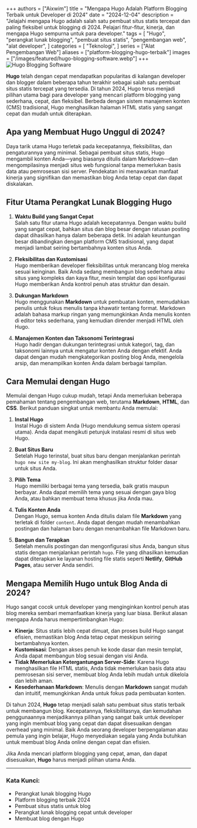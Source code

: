 +++
authors = ["Aixwim"]
title = "Mengapa Hugo Adalah Platform Blogging Terbaik untuk Developer di 2024"
date = "2024-12-04"
description = "Jelajahi mengapa Hugo adalah salah satu pembuat situs statis tercepat dan paling fleksibel untuk blogging di 2024. Pelajari fitur-fitur, kinerja, dan mengapa Hugo sempurna untuk para developer."
tags = [
    "Hugo",
    "perangkat lunak blogging",
    "pembuat situs statis",
    "pengembangan web",
    "alat developer",
]
categories = [
    "Teknologi",
]
series = ["Alat Pengembangan Web"]
aliases = ["platform-blogging-hugo-terbaik"]
images = ["/images/featured/hugo-blogging-software.webp"]
+++
![Hugo Blogging Software](/images/featured/hugo-blogging-software.webp)

**Hugo** telah dengan cepat mendapatkan popularitas di kalangan developer dan blogger dalam beberapa tahun terakhir sebagai salah satu pembuat situs statis tercepat yang tersedia. Di tahun 2024, Hugo terus menjadi pilihan utama bagi para developer yang mencari platform blogging yang sederhana, cepat, dan fleksibel. Berbeda dengan sistem manajemen konten (CMS) tradisional, Hugo menghasilkan halaman HTML statis yang sangat cepat dan mudah untuk diterapkan.

## Apa yang Membuat Hugo Unggul di 2024?

Daya tarik utama Hugo terletak pada kecepatannya, fleksibilitas, dan pengaturannya yang minimal. Sebagai pembuat situs statis, Hugo mengambil konten Anda—yang biasanya ditulis dalam Markdown—dan mengompilasinya menjadi situs web fungsional tanpa memerlukan basis data atau pemrosesan sisi server. Pendekatan ini menawarkan manfaat kinerja yang signifikan dan memastikan blog Anda tetap cepat dan dapat diskalakan.

<!--more-->

## Fitur Utama Perangkat Lunak Blogging Hugo

1. **Waktu Build yang Sangat Cepat**  
   Salah satu fitur utama Hugo adalah kecepatannya. Dengan waktu build yang sangat cepat, bahkan situs dan blog besar dengan ratusan posting dapat dihasilkan hanya dalam beberapa detik. Ini adalah keuntungan besar dibandingkan dengan platform CMS tradisional, yang dapat menjadi lambat seiring bertambahnya konten situs Anda.

2. **Fleksibilitas dan Kustomisasi**  
   Hugo memberikan developer fleksibilitas untuk merancang blog mereka sesuai keinginan. Baik Anda sedang membangun blog sederhana atau situs yang kompleks dan kaya fitur, mesin templat dan opsi konfigurasi Hugo memberikan Anda kontrol penuh atas struktur dan desain.

3. **Dukungan Markdown**  
   Hugo menggunakan **Markdown** untuk pembuatan konten, memudahkan penulis untuk fokus menulis tanpa khawatir tentang format. Markdown adalah bahasa markup ringan yang memungkinkan Anda menulis konten di editor teks sederhana, yang kemudian dirender menjadi HTML oleh Hugo.

4. **Manajemen Konten dan Taksonomi Terintegrasi**  
   Hugo hadir dengan dukungan terintegrasi untuk kategori, tag, dan taksonomi lainnya untuk mengatur konten Anda dengan efektif. Anda dapat dengan mudah mengkategorikan posting blog Anda, mengelola arsip, dan menampilkan konten Anda dalam berbagai tampilan.

## Cara Memulai dengan Hugo

Memulai dengan Hugo cukup mudah, tetapi Anda memerlukan beberapa pemahaman tentang pengembangan web, terutama **Markdown**, **HTML**, dan **CSS**. Berikut panduan singkat untuk membantu Anda memulai:

1. **Instal Hugo**  
   Instal Hugo di sistem Anda (Hugo mendukung semua sistem operasi utama). Anda dapat mengikuti petunjuk instalasi resmi di situs web Hugo.

2. **Buat Situs Baru**  
   Setelah Hugo terinstal, buat situs baru dengan menjalankan perintah `hugo new site my-blog`. Ini akan menghasilkan struktur folder dasar untuk situs Anda.

3. **Pilih Tema**  
   Hugo memiliki berbagai tema yang tersedia, baik gratis maupun berbayar. Anda dapat memilih tema yang sesuai dengan gaya blog Anda, atau bahkan membuat tema khusus jika Anda mau.

4. **Tulis Konten Anda**  
   Dengan Hugo, semua konten Anda ditulis dalam file **Markdown** yang terletak di folder `content`. Anda dapat dengan mudah menambahkan postingan dan halaman baru dengan menambahkan file Markdown baru.

5. **Bangun dan Terapkan**  
   Setelah menulis postingan dan mengonfigurasi situs Anda, bangun situs statis dengan menjalankan perintah `hugo`. File yang dihasilkan kemudian dapat diterapkan ke layanan hosting file statis seperti **Netlify**, **GitHub Pages**, atau server Anda sendiri.

## Mengapa Memilih Hugo untuk Blog Anda di 2024?

Hugo sangat cocok untuk developer yang menginginkan kontrol penuh atas blog mereka sembari memanfaatkan kinerja yang luar biasa. Berikut alasan mengapa Anda harus mempertimbangkan Hugo:

- **Kinerja**: Situs statis lebih cepat dimuat, dan proses build Hugo sangat efisien, memastikan blog Anda tetap cepat meskipun seiring bertambahnya konten.
- **Kustomisasi**: Dengan akses penuh ke kode dasar dan mesin templat, Anda dapat membangun blog sesuai dengan visi Anda.
- **Tidak Memerlukan Ketergantungan Server-Side**: Karena Hugo menghasilkan file HTML statis, Anda tidak memerlukan basis data atau pemrosesan sisi server, membuat blog Anda lebih mudah untuk dikelola dan lebih aman.
- **Kesederhanaan Markdown**: Menulis dengan **Markdown** sangat mudah dan intuitif, memungkinkan Anda untuk fokus pada pembuatan konten.

Di tahun 2024, **Hugo** tetap menjadi salah satu pembuat situs statis terbaik untuk membangun blog. Kecepatannya, fleksibilitasnya, dan kemudahan penggunaannya menjadikannya pilihan yang sangat baik untuk developer yang ingin membuat blog yang cepat dan dapat disesuaikan dengan overhead yang minimal. Baik Anda seorang developer berpengalaman atau pemula yang ingin belajar, Hugo menyediakan segala yang Anda butuhkan untuk membuat blog Anda online dengan cepat dan efisien.

Jika Anda mencari platform blogging yang cepat, aman, dan dapat disesuaikan, **Hugo** harus menjadi pilihan utama Anda.

---

### Kata Kunci:
- Perangkat lunak blogging Hugo
- Platform blogging terbaik 2024
- Pembuat situs statis untuk blog
- Perangkat lunak blogging cepat untuk developer
- Membuat blog dengan Hugo
